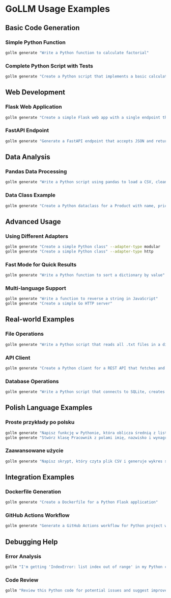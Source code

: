 # GoLLM Usage Examples

## Basic Code Generation

### Simple Python Function
```bash
gollm generate "Write a Python function to calculate factorial"
```

### Complete Python Script with Tests
```bash
gollm generate "Create a Python script that implements a basic calculator class with unit tests"
```

## Web Development

### Flask Web Application
```bash
gollm generate "Create a simple Flask web app with a single endpoint that returns current time"
```

### FastAPI Endpoint
```bash
gollm generate "Generate a FastAPI endpoint that accepts JSON and returns a greeting"
```

## Data Analysis

### Pandas Data Processing
```bash
gollm generate "Write a Python script using pandas to load a CSV, clean the data, and create a basic visualization"
```

### Data Class Example
```bash
gollm generate "Create a Python dataclass for a Product with name, price, and quantity"
```

## Advanced Usage

### Using Different Adapters
```bash
gollm generate "Create a simple Python class" --adapter-type modular
gollm generate "Create a simple Python class" --adapter-type http
```

### Fast Mode for Quick Results
```bash
gollm generate "Write a Python function to sort a dictionary by value" --fast
```

### Multi-language Support
```bash
gollm generate "Write a function to reverse a string in JavaScript"
gollm generate "Create a simple Go HTTP server"
```

## Real-world Examples

### File Operations
```bash
gollm generate "Write a Python script that reads all .txt files in a directory and counts word frequencies"
```

### API Client
```bash
gollm generate "Create a Python client for a REST API that fetches and displays weather data"
```

### Database Operations
```bash
gollm generate "Write a Python script that connects to SQLite, creates a table, and performs CRUD operations"
```

## Polish Language Examples

### Proste przykłady po polsku
```bash
gollm generate "Napisz funkcję w Pythonie, która oblicza średnią z listy liczb"
gollm generate "Stwórz klasę Pracownik z polami imię, nazwisko i wynagrodzenie"
```

### Zaawansowane użycie
```bash
gollm generate "Napisz skrypt, który czyta plik CSV i generuje wykres słupkowy"
```

## Integration Examples

### Dockerfile Generation
```bash
gollm generate "Create a Dockerfile for a Python Flask application"
```

### GitHub Actions Workflow
```bash
gollm generate "Generate a GitHub Actions workflow for Python project with testing"
```

## Debugging Help

### Error Analysis
```bash
gollm "I'm getting 'IndexError: list index out of range' in my Python code. How to fix it?"
```

### Code Review
```bash
gollm "Review this Python code for potential issues and suggest improvements"
```
